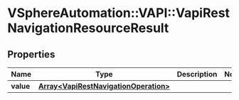 # VSphereAutomation::VAPI::VapiRestNavigationResourceResult

## Properties
Name | Type | Description | Notes
------------ | ------------- | ------------- | -------------
**value** | [**Array&lt;VapiRestNavigationOperation&gt;**](VapiRestNavigationOperation.md) |  | 


